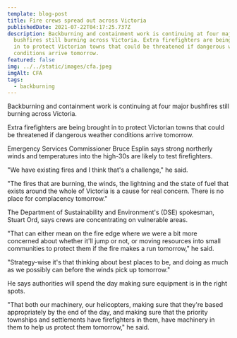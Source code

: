 ```yaml
---
template: blog-post
title: Fire crews spread out across Victoria
publishedDate: 2021-07-22T04:17:25.737Z
description: Backburning and containment work is continuing at four major
  bushfires still burning across Victoria. Extra firefighters are being brought
  in to protect Victorian towns that could be threatened if dangerous weather
  conditions arrive tomorrow.
featured: false
img: ../../static/images/cfa.jpeg
imgAlt: CFA
tags:
  - backburning
---
```

Backburning and containment work is continuing at four major bushfires still burning across Victoria.

Extra firefighters are being brought in to protect Victorian towns that could be threatened if dangerous weather conditions arrive tomorrow.

Emergency Services Commissioner Bruce Esplin says strong northerly winds and temperatures into the high-30s are likely to test firefighters.

"We have existing fires and I think that's a challenge," he said.

"The fires that are burning, the winds, the lightning and the state of fuel that exists around the whole of Victoria is a cause for real concern. There is no place for complacency tomorrow."

The Department of Sustainability and Environment's (DSE) spokesman, Stuart Ord, says crews are concentrating on vulnerable areas.

"That can either mean on the fire edge where we were a bit more concerned about whether it'll jump or not, or moving resources into small communities to protect them if the fire makes a run tomorrow," he said.

"Strategy-wise it's that thinking about best places to be, and doing as much as we possibly can before the winds pick up tomorrow."

He says authorities will spend the day making sure equipment is in the right spots.

"That both our machinery, our helicopters, making sure that they're based appropriately by the end of the day, and making sure that the priority townships and settlements have firefighters in them, have machinery in them to help us protect them tomorrow," he said.